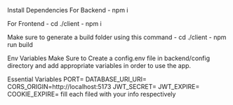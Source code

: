 Install Dependencies For Backend - npm i

For Frontend - cd ./client - npm i

Make sure to generate a build folder using this command - cd ./client - npm run build

Env Variables Make Sure to Create a config.env file in backend/config directory and add appropriate variables in order to use the app.

Essential Variables PORT= DATABASE_URI_URI= CORS_ORIGIN=http://localhost:5173 JWT_SECRET= JWT_EXPIRE= COOKIE_EXPIRE= fill each filed with your info respectively